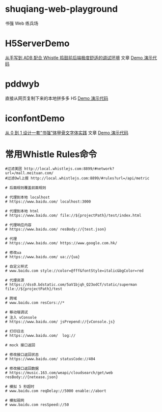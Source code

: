# shuqiang-web-playground
书强 Web 练兵场

# H5ServerDemo

[从手写到 ADB 配合 Whistle 捣鼓前后端极度舒适的调试环境](https://juejin.cn/post/7172575173961334797) 文章 [Demo 演示代码](https://github.com/shengshuqiang/shuqiang-web-playground/tree/main/H5ServerDemo)

# pddwyb

直接从网页复制下来的本地拼多多 H5 [Demo 演示代码](https://github.com/shengshuqiang/shuqiang-web-playground/tree/main/pddwyb)

# iconfontDemo

[从 0 到 1 设计一套“书强”体甲骨文字体实践](https://juejin.cn/post/7178640448464879677) 文章 [Demo 演示代码](https://github.com/shengshuqiang/shuqiang-web-playground/tree/main/iconfontDemo)

# 常用Whistle Rules命令

```
#过滤美团 http://local.whistlejs.com:8899/#network?url=/mall.meituan.com/
#过滤Owl上报 http://local.whistlejs.com:8899/#rules?url=/api/metric

# 后面规则覆盖前面规则

# 代理到本地 localhost
# https://www.baidu.com/ localhost:3000

# 代理到本地 html
# https://www.baidu.com/ file://${projectPath}/test/index.html

# 代理响应内容
# https://www.baidu.com/ resBody://{test.json}

# 代理
# https://www.baidu.com/ https://www.google.com.hk/

# 修改ua
# https://www.baidu.com/ ua://{ua}

# 自定义样式
# www.baidu.com style://color=@fff&fontStyle=italic&bgColor=red

# 代理资源
# https://dss0.bdstatic.com/5aV1bjqh_Q23odCf/static/superman file://${projectPath}/test

# 跨域
# www.baidu.com resCors://*

# 移动端调试
# 注入 vConsole
# https://www.baidu.com/ jsPrepend://{vConsole.js}

# 打印日志
# https://www.baidu.com/  log://

# mock 接口返回

# 修改接口返回状态
# https://www.baidu.com/ statusCode://404

# 修改接口返回数据
# https://music.163.com/weapi/cloudsearch/get/web resBody://{netease.json}

# 模拟 5 秒超时
# www.baidu.com reqDelay://5000 enable://abort

# 模拟弱网
# www.baidu.com resSpeed://50
```